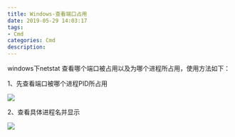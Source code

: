 ```yaml
---
title: Windows-查看端口占用
date: 2019-05-29 14:03:17
tags:
- Cmd
categories: Cmd
description: 
---
```

windows下netstat 查看哪个端口被占用以及为哪个进程所占用，使用方法如下：

1、先查看端口被哪个进程PID所占用

![](584421-20180530145203393-594897555.png)

2、查看具体进程名并显示

![](584421-20180530145301312-56934847.png)
